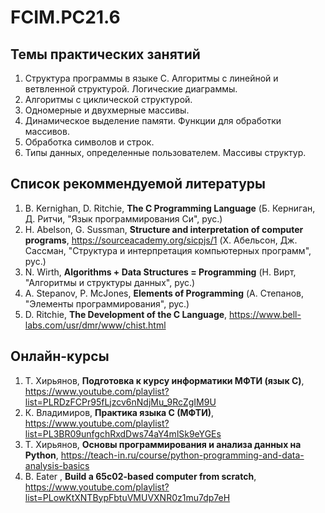 # FCIM.PC21.6
## Темы практических занятий
1. Структура программы в языке С. Алгоритмы с линейной и ветвленной структурой. Логические диаграммы.
2. Алгоритмы с циклической структурой.
3. Одномерные и двухмерные массивы.
4. Динамическое выделение памяти. Функции для обработки массивов.
5. Обработка символов и строк.
6. Типы данных, определенные пользователем. Массивы структур.

## Список рекоммендуемой литературы
1. B. Kernighan, D. Ritchie, **The C Programming Language** (Б. Керниган, Д. Ритчи, "Язык программирования Си", рус.)
2. H. Abelson, G. Sussman, **Structure and interpretation of computer programs**, https://sourceacademy.org/sicpjs/1 (Х. Абельсон, Дж. Сассман, "Структура и интерпретация компьютерных программ", рус.)
3. N. Wirth, **Algorithms + Data Structures = Programming** (Н. Вирт, "Алгоритмы и структуры данных", рус.)
4. A. Stepanov, P. McJones, **Elements of Programming** (А. Степанов, "Элементы программирования", рус.)
5. D. Ritchie, **The Development of the C Language**, https://www.bell-labs.com/usr/dmr/www/chist.html

## Онлайн-курсы
1. Т. Хирьянов, **Подготовка к курсу информатики МФТИ (язык С)**,
   https://www.youtube.com/playlist?list=PLRDzFCPr95fLjzcv6nNdjMu_9RcZgIM9U
2. К. Владимиров, **Практика языка С (МФТИ)**,
   https://www.youtube.com/playlist?list=PL3BR09unfgchRxdDws74aY4mlSk9eYGEs
3. Т. Хирьянов, **Основы программирования и анализа данных на Python**,
   https://teach-in.ru/course/python-programming-and-data-analysis-basics
4. B. Eater , **Build a 65c02-based computer from scratch**,
   https://www.youtube.com/playlist?list=PLowKtXNTBypFbtuVMUVXNR0z1mu7dp7eH

